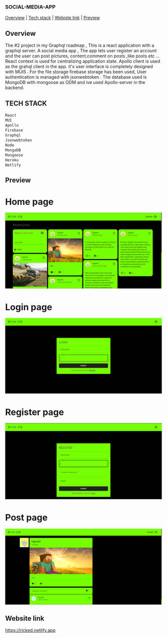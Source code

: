 ### SOCIAL-MEDIA-APP

<div>
<a href="#overview">Overview</a> | <a href="#tech_stack">Tech stack</a> | <a href="#website-link">Webiste link</a> | <a href="#preview">Preview</a>
</div>

## Overview

<div id="overview"></div>

The #2 project in my Graphql roadmap ,
This is a react application with a graphql server.
A social media app , The app lets user register an account and the user can post pictures, content,comment on posts ,like posts etc ... React context is used for centralizing application state. Apollo client is used as the grahql client in the app. it's user interface is completely designed with MUI5 . For the file storage firebase storage has been used, User authentication is managed with jsonwebtoken . The database used is MongoDB with mongoose as ODM and ive used Apollo-server in the backend.

## TECH STACK

<div id="tech_stack"></div>
  
```
React
MUI
Apollo
Firebase
Graphql
Jsonwebtoken
Node
MongoDB
Mongoose
Heroku
Netlify
```

## Preview

<div id="preview"></div>

# Home page

<img src="./preview/home.png"/>

# Login page

<img src="./preview/login.png"/>

# Register page

<img src="./preview/register.png"/>

# Post page

<img src="./preview/post.png"/>

## Website link

<div id="website-link"></div>

<a href="https://ricked.netlify.app/">https://ricked.netlify.app</a>
